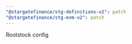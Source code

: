 ```yaml
---
"@stargatefinance/stg-definitions-v2": patch
"@stargatefinance/stg-evm-v2": patch
---
```


Rootstock config
